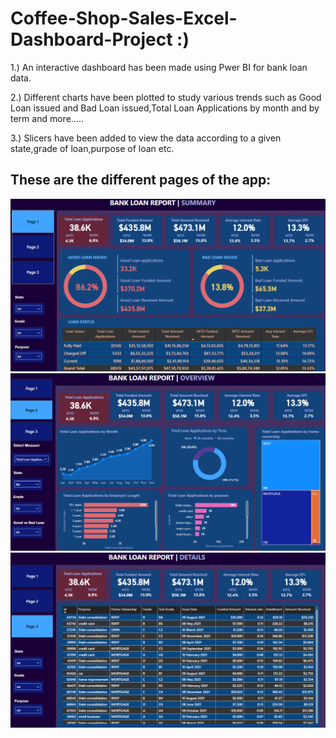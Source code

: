 # Coffee-Shop-Sales-Excel-Dashboard-Project :)

1.) An interactive dashboard has been made using Pwer BI for bank loan data.

2.) Different charts have been plotted to study various trends such as Good Loan issued and Bad Loan issued,Total Loan Applications by month and by term and more.....

3.) Slicers have been added to view the data according to a given state,grade of loan,purpose of loan etc.

## These are the different pages of the app:
![Screenshot 1](Page-1.png)
![Screenshot 2](Page-2.png)
![Screenshot 3](Page-3.png)
